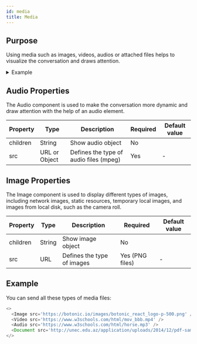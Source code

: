 ```yaml
---
id: media
title: Media
---
```


## Purpose

Using media such as images, videos, audios or attached files helps to visualize the conversation and draws attention.

<details>
<summary>Example</summary>

<img src="https://botonic-doc-static.netlify.com/images/media_files.png" width="200"/>
<img src="https://botonic-doc-static.netlify.com/images/media_files2.png" width="200"/>

</details>

## Audio Properties

The Audio component is used to make the conversation more dynamic and draw attention with the help of an audio element.

| Property | Type          | Description                            | Required | Default value |
|----------|---------------|----------------------------------------|----------|---------------|
| children | String        | Show audio object                      | No       |               |
| src      | URL or Object | Defines the type of audio files (mpeg) | Yes      | -             |


## Image Properties

The Image component is used to display different types of images, including network images, static resources, temporary local images, and images from local disk, such as the camera roll.

| Property | Type   | Description                | Required         | Default value |
|----------|--------|----------------------------|------------------|---------------|
| children | String | Show image object          | No               |               |
| src      | URL    | Defines the type of images | Yes  (PNG files) | -             |



## Example

You can send all these types of media files:

```javascript
<>
  <Image src='https://botonic.io/images/botonic_react_logo-p-500.png' />
  <Video src='https://www.w3schools.com/html/mov_bbb.mp4' />
  <Audio src='https://www.w3schools.com/html/horse.mp3' />
  <Document src='http://unec.edu.az/application/uploads/2014/12/pdf-sample.pdf' />
</>
```

